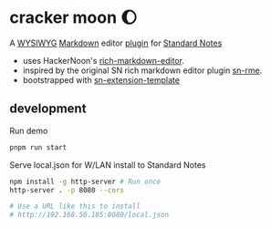 # cracker moon 🌔

A [WYSIWYG](https://en.wikipedia.org/wiki/WYSIWYG) [Markdown](https://www.markdownguide.org/getting-started/) editor [plugin](https://randombits.dev/standard-notes/installing-extensions#plugin-introduction) for [Standard Notes](https://standardnotes.com)

- uses HackerNoon's [rich-markdown-editor](https://github.com/hackernoon/rich-markdown-editor).
- inspired by the original SN rich markdown editor plugin [sn-rme](https://github.com/arturolinares/sn-rme).
- bootstrapped with [sn-extension-template](https://github.com/nienow/sn-extension-template)

## development

Run demo

```sh
pnpm run start
```

Serve local.json for W/LAN install to Standard Notes

```sh
npm install -g http-server # Run once
http-server . -p 8080 --cors

# Use a URL like this to install
# http://192.168.50.185:8080/local.json
```
